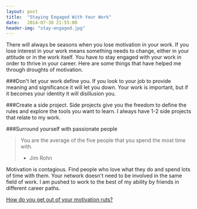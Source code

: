 ```yaml
---
layout: post
title:  "Staying Engaged With Your Work"
date:   2014-07-30 21:55:00
header-img: "stay-engaged.jpg"
---
```


There will always be seasons when you lose motivation in your work.
If you lose interest in your work means something needs to change, either in your attitude or in the work itself.
You have to stay engaged with your work in order to thrive in your career.
Here are some things that have helped me through droughts of motivation.

###Don't let your work define you.
If you look to your job to provide meaning and significance it will let you down.
Your work is important, but if it becomes your identity it will disillusion you.

###Create a side project. 
Side projects give you the freedom to define the rules and explore the tools you want to learn.
I always have 1-2 side projects that relate to my work. 

###Surround yourself with passionate people
>You are the average of the five people that you spend the most time with.
> -  Jim Rohn

Motivation is contagious. Find people who love what they do and spend lots of time with them.
Your network doesn't need to be involved in the same field of work. 
I am pushed to work to the best of my ability by friends in different career paths.

[How do you get out of your motivation ruts?](http://www.twitter.com/philipcdavis)


